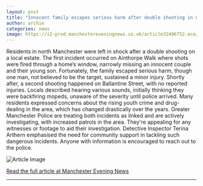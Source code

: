 ```yaml
---
layout: post
title: "Innocent family escapes serious harm after double shooting in north Manchester suburb 'plagued by drug-dealing youths'"
author: archie
categories: news
image: https://i2-prod.manchestereveningnews.co.uk/article32496752.ece/ALTERNATES/s1200/0_1000069443.jpg
---
```

Residents in north Manchester were left in shock after a double shooting on a local estate. The first incident occurred on Ainthorpe Walk where shots were fired through a home’s window, narrowly missing an innocent couple and their young son. Fortunately, the family escaped serious harm, though one man, not believed to be the target, sustained a minor injury. Shortly after, a second shooting happened on Ballantine Street, with no reported injuries. Locals described hearing various sounds, initially thinking they were backfiring mopeds, unaware of the severity until police arrived. Many residents expressed concerns about the rising youth crime and drug-dealing in the area, which has changed drastically over the years. Greater Manchester Police are treating both incidents as linked and are actively investigating, with increased patrols in the area. They're appealing for any witnesses or footage to aid their investigation. Detective Inspector Terina Arthern emphasised the need for community support in tackling such dangerous incidents. Anyone with information is encouraged to reach out to the police.

![Article Image](https://i2-prod.manchestereveningnews.co.uk/article32496752.ece/ALTERNATES/s1200/0_1000069443.jpg)

[Read the full article at Manchester Evening News](https://www.manchestereveningnews.co.uk/news/greater-manchester-news/innocent-family-escapes-serious-harm-32496089)

---
